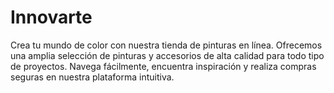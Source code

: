 
# Innovarte
Crea tu mundo de color con nuestra tienda de pinturas en línea. Ofrecemos una amplia selección de pinturas y accesorios de alta calidad para todo tipo de proyectos. Navega fácilmente, encuentra inspiración y realiza compras seguras en nuestra plataforma intuitiva.

